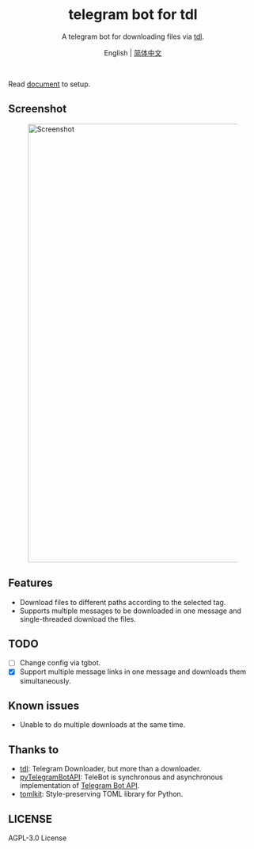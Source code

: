 <h1 align="center">telegram bot for tdl</h1>

<p align="center">
A telegram bot for downloading files via <a href="https://github.com/iyear/tdl">tdl</a>.
</p>

<p align="center">
English | <a href="README_zh.md">简体中文</a>
</p>

<p align="center">
<img src="https://img.shields.io/github/license/1368129224/tgbot-for-tdl?style=flat-square" alt="">
<img src="https://img.shields.io/github/v/release/1368129224/tgbot-for-tdl?color=red&amp;style=flat-square" alt="">
</p>

Read [document](https://github.com/1368129224/tgbot-for-tdl/wiki) to setup.

## Screenshot

<figure style="display: flex; justify-content: space-between;">
  <img src="img/screenrecord.gif" alt="Screenshot" width="886">
</figure>

## Features

- Download files to different paths according to the selected tag.
- Supports multiple messages to be downloaded in one message and single-threaded download the files.


## TODO

- [ ] Change config via tgbot.
- [x] Support multiple message links in one message and downloads them simultaneously.

## Known issues

- Unable to do multiple downloads at the same time.

## Thanks to

- [tdl](https://github.com/iyear/tdl): Telegram Downloader, but more than a downloader.
- [pyTelegramBotAPI](https://pytba.readthedocs.io/en/latest/index.html): TeleBot is synchronous and asynchronous implementation of [Telegram Bot API](https://core.telegram.org/bots/api).
- [tomlkit](https://github.com/python-poetry/tomlkit): Style-preserving TOML library for Python.

## LICENSE

AGPL-3.0 License